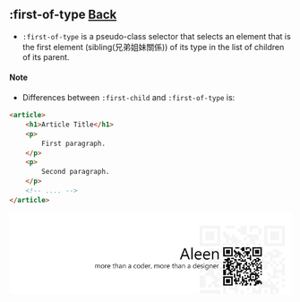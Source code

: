 ## :first-of-type [**Back**](./../pseudoClass.md)

- `:first-of-type` is a pseudo-class selector that selects an element that is the first element (sibling(兄弟姐妹關係)) of its type in the list of children of its parent.

#### Note

- Differences between `:first-child` and `:first-of-type` is:

```html
<article>
    <h1>Article Title</h1>
    <p>
        First paragraph.
    </p>
    <p>
        Second paragraph.
    </p>
    <!-- .... -->
</article>
```

<a href="http://aleen42.github.io/" target="_blank" ><img src="./../../../pic/tail.gif"></a>